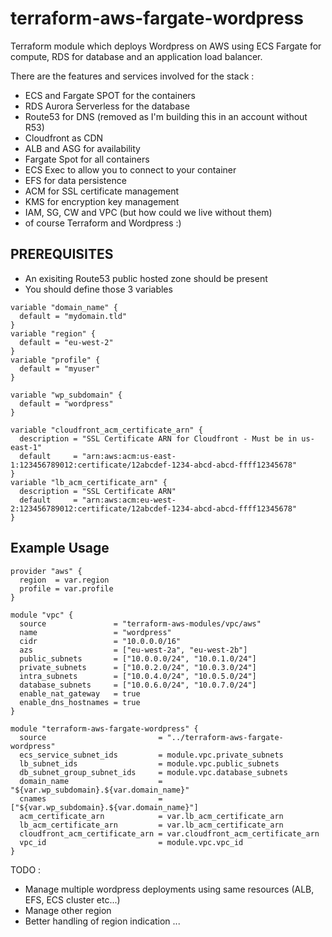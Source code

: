 # terraform-aws-fargate-wordpress

Terraform module which deploys Wordpress on AWS using ECS Fargate for compute, RDS for database and an application load balancer.

There are the features and services involved for the stack :
- ECS and Fargate SPOT for the containers
- RDS Aurora Serverless for the database
- Route53 for DNS (removed as I'm building this in an account without R53)
- Cloudfront as CDN
- ALB and ASG for availability
- Fargate Spot for all containers
- ECS Exec to allow you to connect to your container
- EFS for data persistence
- ACM for SSL certificate management
- KMS for encryption key management
- IAM, SG, CW and VPC (but how could we live without them)
- of course Terraform and Wordpress :)

## PREREQUISITES
- An exisiting Route53 public hosted zone should be present
- You should define those 3 variables

```hcl
variable "domain_name" {
  default = "mydomain.tld"
}
variable "region" {
  default = "eu-west-2"
}
variable "profile" {
  default = "myuser"
}

variable "wp_subdomain" {
  default = "wordpress"
}

variable "cloudfront_acm_certificate_arn" {
  description = "SSL Certificate ARN for Cloudfront - Must be in us-east-1"
  default     = "arn:aws:acm:us-east-1:123456789012:certificate/12abcdef-1234-abcd-abcd-ffff12345678"
}
variable "lb_acm_certificate_arn" {
  description = "SSL Certificate ARN"
  default     = "arn:aws:acm:eu-west-2:123456789012:certificate/12abcdef-1234-abcd-abcd-ffff12345678"
}
```

## Example Usage

```hcl
provider "aws" {
  region  = var.region
  profile = var.profile
}

module "vpc" {
  source               = "terraform-aws-modules/vpc/aws"
  name                 = "wordpress"
  cidr                 = "10.0.0.0/16"
  azs                  = ["eu-west-2a", "eu-west-2b"]
  public_subnets       = ["10.0.0.0/24", "10.0.1.0/24"]
  private_subnets      = ["10.0.2.0/24", "10.0.3.0/24"]
  intra_subnets        = ["10.0.4.0/24", "10.0.5.0/24"]
  database_subnets     = ["10.0.6.0/24", "10.0.7.0/24"]
  enable_nat_gateway   = true
  enable_dns_hostnames = true
}

module "terraform-aws-fargate-wordpress" {
  source                         = "../terraform-aws-fargate-wordpress"
  ecs_service_subnet_ids         = module.vpc.private_subnets
  lb_subnet_ids                  = module.vpc.public_subnets
  db_subnet_group_subnet_ids     = module.vpc.database_subnets
  domain_name                    = "${var.wp_subdomain}.${var.domain_name}"
  cnames                         = ["${var.wp_subdomain}.${var.domain_name}"]
  acm_certificate_arn            = var.lb_acm_certificate_arn
  lb_acm_certificate_arn         = var.lb_acm_certificate_arn
  cloudfront_acm_certificate_arn = var.cloudfront_acm_certificate_arn
  vpc_id                         = module.vpc.vpc_id
}

```

TODO :
- Manage multiple wordpress deployments using same resources (ALB, EFS, ECS cluster etc...)
- Manage other region
- Better handling of region indication
...
